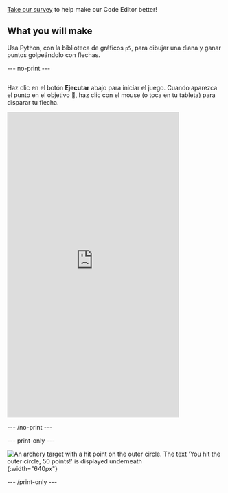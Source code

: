 <div class="c-survey-banner" style="width:100%">
  <a class="c-survey-banner__link" href="https://form.raspberrypi.org/f/code-editor-feedback" target="_blank">Take our survey</a> to help make our Code Editor better!
</div>

## What you will make

Usa Python, con la biblioteca de gráficos `p5`, para dibujar una diana y ganar puntos golpeándolo con flechas.

--- no-print ---

<div style="display: flex; flex-wrap: wrap">
<div style="flex-basis: 175px; flex-grow: 1">  

Haz clic en el botón **Ejecutar** abajo para iniciar el juego. Cuando aparezca el punto en el objetivo 🎯, haz clic con el mouse (o toca en tu tableta) para disparar tu flecha. 

  <iframe src="https://editor.raspberrypi.org/en/embed/viewer/target-practice-solution" width="400" height="710" frameborder="0" marginwidth="0" marginheight="0" allowfullscreen>
  </iframe>
</div>
</div>

--- /no-print ---

--- print-only ---

![An archery target with a hit point on the outer circle. The text 'You hit the outer circle, 50 points!' is displayed underneath](images/blue-points.png){:width="640px"}

--- /print-only ---


